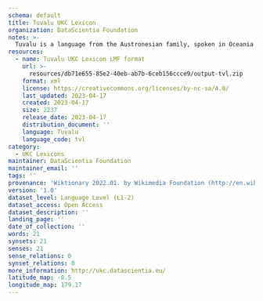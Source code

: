 ```yaml
---
schema: default
title: Tuvalu UKC Lexicon
organization: DataScientia Foundation
notes: >-
  Tuvalu is a language from the Austronesian family, spoken in Oceania. The UKC Lexicon of Tuvalu is represented as a lexico-semantic network. It consists of words, word senses, synsets, as well as sense-level and synset-level relationships.
resources:
  - name: Tuvalu UKC Lexicon LMF format
    url: >-
      resources/db71e655-85e2-40eb-ab7b-6ceb156ccce9/output-tvl.zip
    format: xml
    license: https://creativecommons.org/licenses/by-nc-sa/4.0/
    last_updated: 2023-04-17
    created: 2023-04-17
    size: 2237
    release_date: 2023-04-17
    distribution_document: ''
    language: Tuvalu
    language_code: tvl
category:
  - UKC Lexicons
maintainer: DataScientia Foundation
maintainer_email: ''
tags: ''
provenance: 'Wiktionary 2022.01. by Wikimedia Foundation (http://en.wiktionary.org); CogNet 2.1 by Khuyagbaatar Batsuren, National University of Mongolia (http://cognet.ukc.disi.unitn.it); Princeton WordNet 2.1 by Princeton University (https://wordnet.princeton.edu)'
version: '1.0'
dataset_level: Language Level (L1-2)
dataset_access: Open Access
dataset_description: ''
landing_page: ''
date_of_collection: ''
words: 21
synsets: 21
senses: 21
sense_relations: 0
synset_relations: 0
more_information: http://ukc.datascientia.eu/
latitude_map: -8.5
longitude_map: 179.17
---
```

